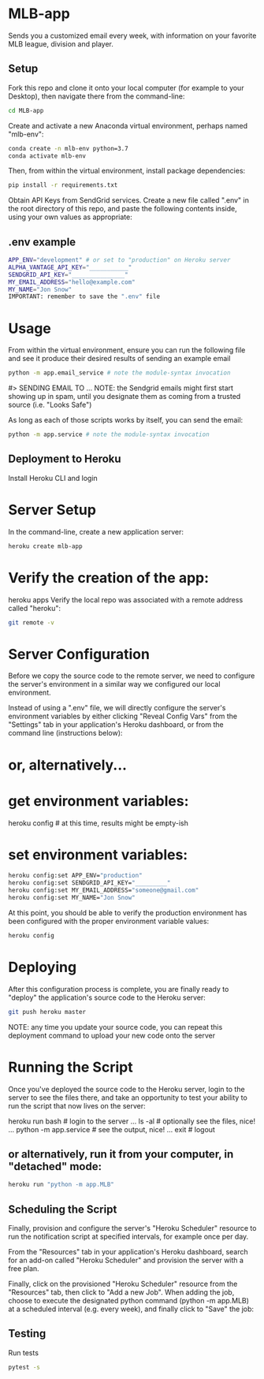 # MLB-app
Sends you a customized email every week, with information on your favorite MLB league, division and player.

## Setup
Fork this repo and clone it onto your local computer (for example to your Desktop), then navigate there from the command-line:

```sh
cd MLB-app
```

Create and activate a new Anaconda virtual environment, perhaps named "mlb-env":

```sh
conda create -n mlb-env python=3.7
conda activate mlb-env
```

Then, from within the virtual environment, install package dependencies:

```sh
pip install -r requirements.txt
```

Obtain API Keys from SendGrid services. Create a new file called ".env" in the root directory of this repo, and paste the following contents inside, using your own values as appropriate:

## .env example

```sh
APP_ENV="development" # or set to "production" on Heroku server
ALPHA_VANTAGE_API_KEY="___________"
SENDGRID_API_KEY="_______________"
MY_EMAIL_ADDRESS="hello@example.com"
MY_NAME="Jon Snow"
IMPORTANT: remember to save the ".env" file 
```

# Usage
From within the virtual environment, ensure you can run the following file and see it produce their desired results of sending an example email

```sh
python -m app.email_service # note the module-syntax invocation
```

#> SENDING EMAIL TO ...
NOTE: the Sendgrid emails might first start showing up in spam, until you designate them as coming from a trusted source (i.e. "Looks Safe")

As long as each of those scripts works by itself, you can send the email:

```sh
python -m app.service # note the module-syntax invocation
```

## Deployment to Heroku
Install Heroku CLI and login

# Server Setup
In the command-line, create a new application server:

```sh
heroku create mlb-app
```

# Verify the creation of the app:

heroku apps
Verify the local repo was associated with a remote address called "heroku":

```sh
git remote -v
```

# Server Configuration
Before we copy the source code to the remote server, we need to configure the server's environment in a similar way we configured our local environment.

Instead of using a ".env" file, we will directly configure the server's environment variables by either clicking "Reveal Config Vars" from the "Settings" tab in your application's Heroku dashboard, or from the command line (instructions below):
# or, alternatively...

# get environment variables:
heroku config # at this time, results might be empty-ish

# set environment variables:

```sh
heroku config:set APP_ENV="production"
heroku config:set SENDGRID_API_KEY="_________"
heroku config:set MY_EMAIL_ADDRESS="someone@gmail.com"
heroku config:set MY_NAME="Jon Snow"
```
At this point, you should be able to verify the production environment has been configured with the proper environment variable values:

```sh
heroku config
```

# Deploying
After this configuration process is complete, you are finally ready to "deploy" the application's source code to the Heroku server:

```sh
git push heroku master
```

NOTE: any time you update your source code, you can repeat this deployment command to upload your new code onto the server

# Running the Script
Once you've deployed the source code to the Heroku server, login to the server to see the files there, and take an opportunity to test your ability to run the script that now lives on the server:

heroku run bash # login to the server
... ls -al # optionally see the files, nice!
... python -m app.service # see the output, nice!
... exit # logout

## or alternatively, run it from your computer, in "detached" mode:

```sh
heroku run "python -m app.MLB"
```

## Scheduling the Script
Finally, provision and configure the server's "Heroku Scheduler" resource to run the notification script at specified intervals, for example once per day.

From the "Resources" tab in your application's Heroku dashboard, search for an add-on called "Heroku Scheduler" and provision the server with a free plan.

Finally, click on the provisioned "Heroku Scheduler" resource from the "Resources" tab, then click to "Add a new Job". When adding the job, choose to execute the designated python command (python -m app.MLB) at a scheduled interval (e.g. every week), and finally click to "Save" the job:

## Testing
Run tests
```sh
pytest -s
```